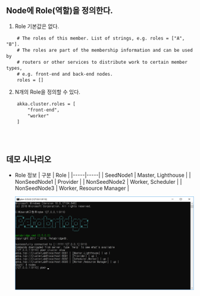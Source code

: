 ## Node에 Role(역할)을 정의한다.
1. Role 기본값은 없다. 
```
    # The roles of this member. List of strings, e.g. roles = ["A", "B"].
    # The roles are part of the membership information and can be used by
    # routers or other services to distribute work to certain member types,
    # e.g. front-end and back-end nodes.
    roles = []
```

2. N개의 Role을 정의할 수 있다.
```
	akka.cluster.roles = [
		"front-end",
		"worker"
	]
```	
 
<br/>
<br/>

## 데모 시나리오
- Role 정보
| 구분 | Role |
|-----|-----|
| SeedNode1 | Master, Lighthouse |
| NonSeedNode1 | Provider |
| NonSeedNode2 | Worker, Scheduler |
| NonSeedNode3 | Worker, Resource Manager |

  ![](./Images/Roles.png)
